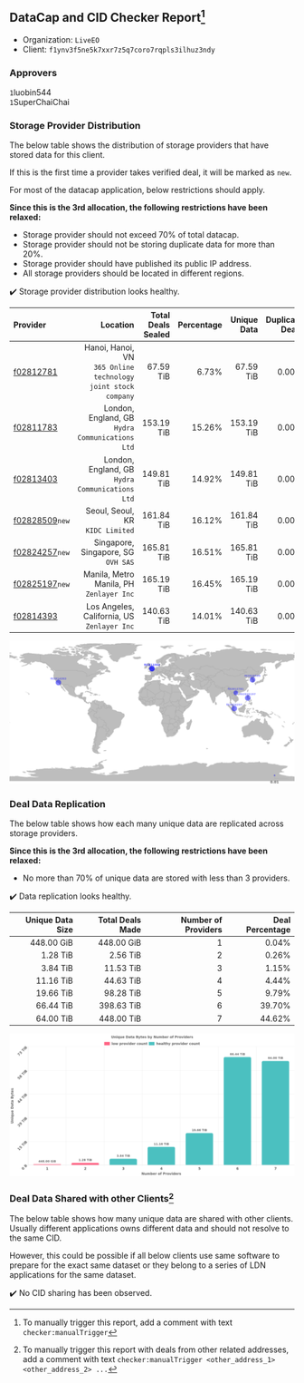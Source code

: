 ## DataCap and CID Checker Report[^1]
 - Organization: `LiveEO`
 - Client: `f1ynv3f5ne5k7xxr7z5q7coro7rqpls3ilhuz3ndy`
### Approvers
`1`luobin544<br/>`1`SuperChaiChai


### Storage Provider Distribution
The below table shows the distribution of storage providers that have stored data for this client.

If this is the first time a provider takes verified deal, it will be marked as `new`.

For most of the datacap application, below restrictions should apply.

**Since this is the 3rd allocation, the following restrictions have been relaxed:**
 - Storage provider should not exceed 70% of total datacap.
 - Storage provider should not be storing duplicate data for more than 20%.
 - Storage provider should have published its public IP address.
 - All storage providers should be located in different regions.

✔️ Storage provider distribution looks healthy.

| Provider                                                    |                                                         Location | Total Deals Sealed | Percentage | Unique Data | Duplicate Deals |
| :---------------------------------------------------------- | ---------------------------------------------------------------: | -----------------: | ---------: | ----------: | --------------: |
| [f02812781](https://filfox.info/en/address/f02812781)       | Hanoi, Hanoi, VN<br/>`365 Online technology joint stock company` |          67.59 TiB |      6.73% |   67.59 TiB |           0.00% |
| [f02811783](https://filfox.info/en/address/f02811783)       |               London, England, GB<br/>`Hydra Communications Ltd` |         153.19 TiB |     15.26% |  153.19 TiB |           0.00% |
| [f02813403](https://filfox.info/en/address/f02813403)       |               London, England, GB<br/>`Hydra Communications Ltd` |         149.81 TiB |     14.92% |  149.81 TiB |           0.00% |
| [f02828509](https://filfox.info/en/address/f02828509)`new`  |                              Seoul, Seoul, KR<br/>`KIDC Limited` |         161.84 TiB |     16.12% |  161.84 TiB |           0.00% |
| [f02824257](https://filfox.info/en/address/f02824257)`new`  |                           Singapore, Singapore, SG<br/>`OVH SAS` |         165.81 TiB |     16.51% |  165.81 TiB |           0.00% |
| [f02825197](https://filfox.info/en/address/f02825197)`new`  |                      Manila, Metro Manila, PH<br/>`Zenlayer Inc` |         165.19 TiB |     16.45% |  165.19 TiB |           0.00% |
| [f02814393](https://filfox.info/en/address/f02814393)       |                   Los Angeles, California, US<br/>`Zenlayer Inc` |         140.63 TiB |     14.01% |  140.63 TiB |           0.00% |

<img src="https://raw.githubusercontent.com/data-preservation-programs/filplus-checker-assets/main/filecoin-project/filecoin-plus-large-datasets/issues/2267/1699327268745.png"/>

### Deal Data Replication
The below table shows how each many unique data are replicated across storage providers.


**Since this is the 3rd allocation, the following restrictions have been relaxed:**
- No more than 70% of unique data are stored with less than 3 providers.

✔️ Data replication looks healthy.

| Unique Data Size | Total Deals Made | Number of Providers | Deal Percentage |
| ---------------: | ---------------: | ------------------: | --------------: |
|       448.00 GiB |       448.00 GiB |                   1 |           0.04% |
|         1.28 TiB |         2.56 TiB |                   2 |           0.26% |
|         3.84 TiB |        11.53 TiB |                   3 |           1.15% |
|        11.16 TiB |        44.63 TiB |                   4 |           4.44% |
|        19.66 TiB |        98.28 TiB |                   5 |           9.79% |
|        66.44 TiB |       398.63 TiB |                   6 |          39.70% |
|        64.00 TiB |       448.00 TiB |                   7 |          44.62% |

<img src="https://raw.githubusercontent.com/data-preservation-programs/filplus-checker-assets/main/filecoin-project/filecoin-plus-large-datasets/issues/2267/1699327269764.png"/>

### Deal Data Shared with other Clients[^3]
The below table shows how many unique data are shared with other clients.
Usually different applications owns different data and should not resolve to the same CID.

However, this could be possible if all below clients use same software to prepare for the exact same dataset or they belong to a series of LDN applications for the same dataset.

✔️ No CID sharing has been observed.

[^1]: To manually trigger this report, add a comment with text `checker:manualTrigger`

[^2]: Deals from those addresses are combined into this report as they are specified with `checker:manualTrigger`

[^3]: To manually trigger this report with deals from other related addresses, add a comment with text `checker:manualTrigger <other_address_1> <other_address_2> ...`
